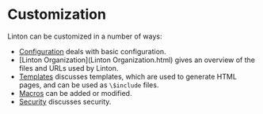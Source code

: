 # Customization

Linton can be customized in a number of ways:

   * [Configuration](Configuration.html) deals with basic configuration.
   * [Linton Organization](Linton Organization.html) gives an overview of the files and URLs used by Linton.
   * [Templates](Templates.html) discusses templates, which are used to generate HTML pages, and can be used as `\$include` files.
   * [Macros](Macros.html) can be added or modified.
   * [Security](Security.html) discusses security.